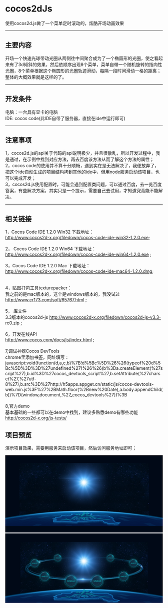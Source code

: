 # cocos2dJs
使用cocos2d.js做了一个菜单定时滚动的，炫酷开场动画效果
_____
## 主要内容
开场一个快速光球带动光圈从两侧往中间聚合成为了一个椭圆形的光圈，使之看起来有了3d倾斜的效果，然后依顺序出现8个菜单，菜单自带一个随机旋转的指向性光圈，8个菜单根据这个椭圆形的光圈轨迹滑动，每隔一段时间滑动一格的距离；<br/>整体的大概效果就是这样的了。
_____

## 开发条件
电脑：一台具有显卡的电脑<br/>
IDE: cocos code(此IDE自带了服务器，直接在ide中运行即可)
_____

## 注意事项
1，cocos2d.js的api关于代码的api说明极少，并且很散乱，所以开发过程中，我是通过，在示例中找到对应方法，再去百度该方法从而了解这个方法的属性；<br/>
2，cocos code的使用并不算十分顺畅，遇到实在是无法解决了，我便放弃了，把这个ide自动生成的项目结构拷到其他的ide中，但用node服务启动该项目，也可以完成开发；<br/>
3，cocos2d.js使用配置时，可能会遇到配置类问题，可以通过百度，去一览百度答案，有些解决方案，其实只是一个提示，需要自己去试用，才知道究竟能不能解决。<br/>
_____

## 相关链接
1，Cocos Code IDE 1.2.0 Win32 下载地址：<br/>
     http://www.cocos2d-x.org/filedown/cocos-code-ide-win32-1.2.0.exe; <br/><br/>
2， Cocos Code IDE 1.2.0 Win64 下载地址：<br/>
     http://www.cocos2d-x.org/filedown/cocos-code-ide-win64-1.2.0.exe ;<br/><br/>
3，Cocos Code IDE 1.2.0 Mac 下载地址：<br/>
  http://www.cocos2d-x.org/filedown/cocos-code-ide-mac64-1.2.0.dmg;  <br/><br/><br/>
4，贴图打包工具texturepacker：<br/>
    我之前的是mac版本的，这个是windows版本的，我没试过<br/>
     http://www.cr173.com/soft/65767.html ; <br/><br/>
5， 库文件<br/>
   3.3版本的cocos2d-js http://www.cocos2d-x.org/filedown/cocos2d-js-v3.3-rc0.zip ;<br/><br/>
6，开发在线API<br/>
     http://www.cocos.com/docs/js/index.html ;  <br/><br/>
7,调试神器Cocos DevTools<br/>
    chrome里添加书签，网址填写：<br/>
javascript:void(function(d,a,c,b)%7B!d%5Bc%5D%26%26(typeof%20d%5Bc%5D%3D%3D%27undefined%27)%26%26(b%3Da.createElement(%27script%27),b.id%3D%27cocos_devtools_script%27,b.setAttribute(%27charset%27,%27utf-8%27),b.src%3D%27http://h5apps.appget.cn/static/js/cocos-devtools-web.min.js%3F%27%2BMath.floor(%2Bnew%20Date),a.body.appendChild(b))%7D(window,document,%27_cocos_devtools%27))%3B <br/><br/>
8,官方demo<br/>
基本基础的一些都可以在demo中找到，建议多熟悉demo有哪些功能<br/>
http://cocos2d-x.org/js-tests/ <br/>

## 项目预览
演示项目效果，需要用服务来启动该项目，然后访问服务地址即可；

![](https://github.com/tammy000/cocos2dJs/raw/master/pic1.png) 
![](https://github.com/tammy000/cocos2dJs/raw/master/pic0.png) 

